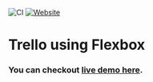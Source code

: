 ![CI](https://github.com/indrajitbnikam/trillo-flexbox/workflows/CI/badge.svg?branch=master)
[![Website](https://img.shields.io/badge/Explore%20my%20repo%20-github--repo--explorer-green?style=flat-square&logo=github)](https://indrajitbnikam.github.io/github-repo-explorer/#/https%3A%2F%2Fgithub.com%2Findrajitbnikam%2Ftrillo-flexbox)
# Trello using Flexbox

### You can checkout [live demo here].

  [Live Demo here]: <http://trillo-flexbox.apps.indrajeet.me/>
